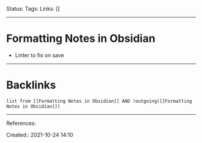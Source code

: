 Status: 
Tags: 
Links: [[
___
# Formatting Notes in Obsidian
- Linter to fix on save
___
# Backlinks
```dataview
list from [[Formatting Notes in Obsidian]] AND !outgoing([[Formatting Notes in Obsidian]])
```
___
References:

Created:: 2021-10-24 14:10
